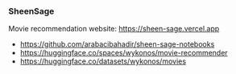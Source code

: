 ### SheenSage
Movie recommendation website: https://sheen-sage.vercel.app
- https://github.com/arabacibahadir/sheen-sage-notebooks
- https://huggingface.co/spaces/wykonos/movie-recommender
- https://huggingface.co/datasets/wykonos/movies
